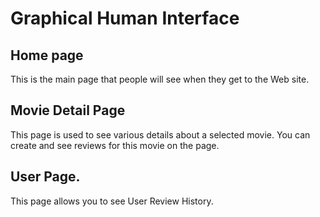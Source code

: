 # Graphical Human Interface

## Home page

This is the main page that people will see when they
get to the Web site.

<!-- ![home page](wireframes/home-page.png) -->

## Movie Detail Page

This page is used to see various details about a selected movie.
You can create and see reviews for this movie on the page.

## User Page.

This page allows you to see User Review History.